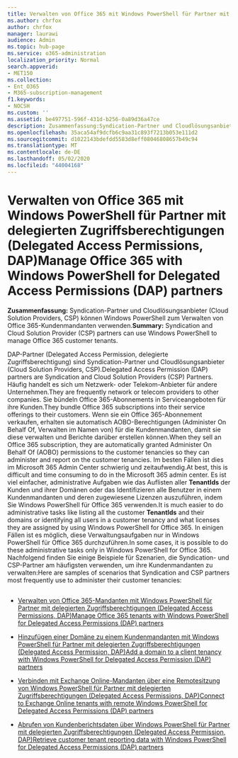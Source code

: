 ```yaml
---
title: Verwalten von Office 365 mit Windows PowerShell für Partner mit delegierten Zugriffsberechtigungen (Delegated Access Permissions, DAP)
ms.author: chrfox
author: chrfox
manager: laurawi
audience: Admin
ms.topic: hub-page
ms.service: o365-administration
localization_priority: Normal
search.appverid:
- MET150
ms.collection:
- Ent_O365
- M365-subscription-management
f1.keywords:
- NOCSH
ms.custom: ''
ms.assetid: be497751-596f-431d-b256-0a89d36a47ce
description: Zusammenfassung:Syndication-Partner und Cloudlösungsanbieter (Cloud Solution Providers, CSP) können Windows PowerShell zum Verwalten von Office 365-Kundenmandanten verwenden.
ms.openlocfilehash: 35aca54af9dcfb6c9aa31c893f7213b053e111d2
ms.sourcegitcommit: d1022143bdefdd5583d8eff08046808657b49c94
ms.translationtype: MT
ms.contentlocale: de-DE
ms.lasthandoff: 05/02/2020
ms.locfileid: "44004168"
---
```

# <a name="manage-office-365-with-windows-powershell-for-delegated-access-permissions-dap-partners"></a><span data-ttu-id="d66cf-103">Verwalten von Office 365 mit Windows PowerShell für Partner mit delegierten Zugriffsberechtigungen (Delegated Access Permissions, DAP)</span><span class="sxs-lookup"><span data-stu-id="d66cf-103">Manage Office 365 with Windows PowerShell for Delegated Access Permissions (DAP) partners</span></span>

 <span data-ttu-id="d66cf-104">**Zusammenfassung:** Syndication-Partner und Cloudlösungsanbieter (Cloud Solution Providers, CSP) können Windows PowerShell zum Verwalten von Office 365-Kundenmandanten verwenden.</span><span class="sxs-lookup"><span data-stu-id="d66cf-104">**Summary:** Syndication and Cloud Solution Provider (CSP) partners can use Windows PowerShell to manage Office 365 customer tenants.</span></span>
  
<span data-ttu-id="d66cf-105">DAP-Partner (Delegated Access Permission, delegierte Zugriffsberechtigung) sind Syndication-Partner und Cloudlösungsanbieter (Cloud Solution Providers, CSP).</span><span class="sxs-lookup"><span data-stu-id="d66cf-105">Delegated Access Permission (DAP) partners are Syndication and Cloud Solution Providers (CSP) Partners.</span></span> <span data-ttu-id="d66cf-106">Häufig handelt es sich um Netzwerk- oder Telekom-Anbieter für andere Unternehmen.</span><span class="sxs-lookup"><span data-stu-id="d66cf-106">They are frequently network or telecom providers to other companies.</span></span> <span data-ttu-id="d66cf-107">Sie bündeln Office 365-Abonnements in Serviceangeboten für ihre Kunden.</span><span class="sxs-lookup"><span data-stu-id="d66cf-107">They bundle Office 365 subscriptions into their service offerings to their customers.</span></span> <span data-ttu-id="d66cf-108">Wenn sie ein Office 365-Abonnement verkaufen, erhalten sie automatisch AOBO-Berechtigungen (Administer On Behalf Of, Verwalten im Namen von) für die Kundenmandanten, damit sie diese verwalten und Berichte darüber erstellen können.</span><span class="sxs-lookup"><span data-stu-id="d66cf-108">When they sell an Office 365 subscription, they are automatically granted Administer On Behalf Of (AOBO) permissions to the customer tenancies so they can administer and report on the customer tenancies.</span></span> <span data-ttu-id="d66cf-109">Im besten Fällen ist dies im Microsoft 365 Admin Center schwierig und zeitaufwendig.</span><span class="sxs-lookup"><span data-stu-id="d66cf-109">At best, this is difficult and time consuming to do in the Microsoft 365 admin center.</span></span> <span data-ttu-id="d66cf-110">Es ist viel einfacher, administrative Aufgaben wie das Auflisten aller **TenantIds** der Kunden und ihrer Domänen oder das Identifizieren alle Benutzer in einem Kundenmandanten und deren zugewiesene Lizenzen auszuführen, indem Sie Windows PowerShell für Office 365 verwenden.</span><span class="sxs-lookup"><span data-stu-id="d66cf-110">It is much easier to do administrative tasks like listing all the customer **TenantIds** and their domains or identifying all users in a customer tenancy and what licenses they are assigned by using Windows PowerShell for Office 365.</span></span> <span data-ttu-id="d66cf-111">In einigen Fällen ist es möglich, diese Verwaltungsaufgaben nur in Windows PowerShell für Office 365 durchzuführen.</span><span class="sxs-lookup"><span data-stu-id="d66cf-111">In some cases, it is possible to do these administrative tasks only in Windows PowerShell for Office 365.</span></span> <span data-ttu-id="d66cf-112">Nachfolgend finden Sie einige Beispiele für Szenarien, die Syndication- und CSP-Partner am häufigsten verwenden, um ihre Kundenmandanten zu verwalten:</span><span class="sxs-lookup"><span data-stu-id="d66cf-112">Here are samples of scenarios that Syndication and CSP partners most frequently use to administer their customer tenancies:</span></span>
  
## 

- [<span data-ttu-id="d66cf-113">Verwalten von Office 365-Mandanten mit Windows PowerShell für Partner mit delegierten Zugriffsberechtigungen (Delegated Access Permissions, DAP)</span><span class="sxs-lookup"><span data-stu-id="d66cf-113">Manage Office 365 tenants with Windows PowerShell for Delegated Access Permissions (DAP) partners</span></span>](manage-office-365-tenants-with-windows-powershell-for-delegated-access-permissio.md)
    
- [<span data-ttu-id="d66cf-114">Hinzufügen einer Domäne zu einem Kundenmandanten mit Windows PowerShell für Partner mit delegierten Zugriffsberechtigungen (Delegated Access Permission, DAP)</span><span class="sxs-lookup"><span data-stu-id="d66cf-114">Add a domain to a client tenancy with Windows PowerShell for Delegated Access Permission (DAP) partners</span></span>](add-a-domain-to-a-client-tenancy-with-windows-powershell-for-delegated-access-pe.md)
    
- [<span data-ttu-id="d66cf-115">Verbinden mit Exchange Online-Mandanten über eine Remotesitzung von Windows PowerShell für Partner mit delegierten Zugriffsberechtigungen (Delegated Access Permissions, DAP)</span><span class="sxs-lookup"><span data-stu-id="d66cf-115">Connect to Exchange Online tenants with remote Windows PowerShell for Delegated Access Permissions (DAP) partners</span></span>](connect-to-exchange-online-tenants-with-remote-windows-powershell-for-delegated.md)
    
- [<span data-ttu-id="d66cf-116">Abrufen von Kundenberichtsdaten über Windows PowerShell für Partner mit delegierten Zugriffsberechtigungen (Delegated Access Permission, DAP)</span><span class="sxs-lookup"><span data-stu-id="d66cf-116">Retrieve customer tenant reporting data with Windows PowerShell for Delegated Access Permissions (DAP) partners</span></span>](retrieve-customer-tenant-reporting-data-with-windows-powershell-for-delegated-ac.md)
    

    

